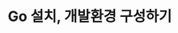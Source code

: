 ---
title: Go 설치, 개발환경 구성하기
categories: [Go]
tags: [go]     # TAG names should always be lowercase
published: false
---